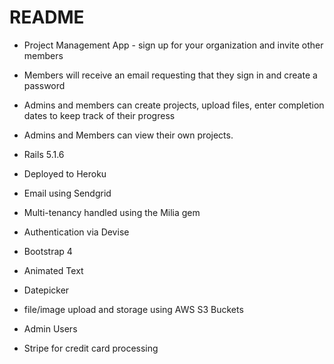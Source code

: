 # README

* Project Management App - sign up for your organization and invite other members 
* Members will receive an email requesting that they sign in and create a password
* Admins and members can create projects, upload files, enter completion dates to keep track of their progress
* Admins and Members can view their own projects.


* Rails 5.1.6
* Deployed to Heroku
* Email using Sendgrid
* Multi-tenancy handled using the Milia gem
* Authentication via Devise
* Bootstrap 4
* Animated Text
* Datepicker 
* file/image upload and storage using AWS S3 Buckets
* Admin Users
* Stripe for credit card processing
